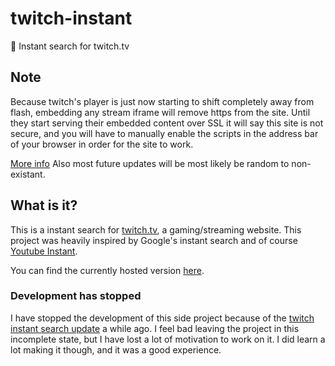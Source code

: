 # twitch-instant
:egg: Instant search for twitch.tv

## **Note**

Because twitch's player is just now starting to shift completely away from flash, embedding any stream iframe will remove https from the site. Until they start serving their embedded content over SSL it will say this site is not secure, and you will have to manually enable the scripts in the address bar of your browser in order for the site to work.

[More info](https://discuss.dev.twitch.tv/t/embedding-the-twitch-player-in-https-site/4216)
Also most future updates will be most likely be random to non-existant.

## What is it?

This is a instant search for [twitch.tv](https://www.twitch.tv/), a gaming/streaming website.
This project was heavily inspired by Google's instant search and of course [Youtube Instant](http://ytinstant.com/).

You can find the currently hosted version [here](https://brandonmanke.github.io/twitch-instant).

### Development has stopped

I have stopped the development of this side project because of the [twitch instant search update](https://blog.twitch.tv/find-what-you-want-faster-with-updated-search-b33121645ad6#.uq526flfa) a while ago. I feel bad leaving the project in this incomplete state, but I have lost a lot of motivation to work on it. I did learn a lot making it though, and it was a good experience.
